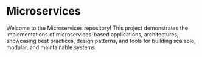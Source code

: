 # Microservices
Welcome to the Microservices repository! This project demonstrates the implementations of microservices-based applications, architectures, showcasing best practices, design patterns, and tools for building scalable, modular, and maintainable systems.




